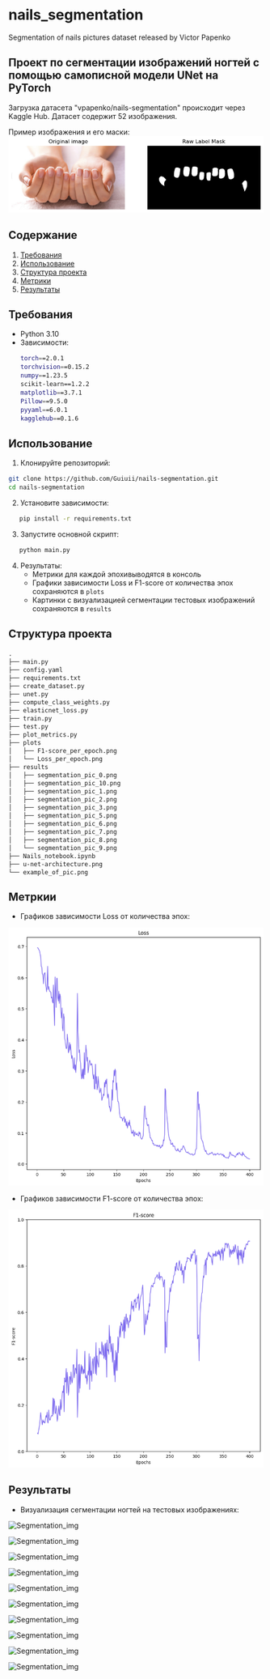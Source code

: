# nails_segmentation
Segmentation of nails pictures dataset released by Victor Papenko

## Проект по сегментации изображений ногтей с помощью самописной модели UNet на PyTorch

Загрузка датасета "vpapenko/nails-segmentation" происходит через Kaggle Hub. Датасет содержит 52 изображения.

Пример изображения и его маски:
![Example](example_of_pic.png)

## Содержание
1. [Требования](#требования)
2. [Использование](#использование)
3. [Структура проекта](#структура-проекта)
4. [Метрики](#метрики)
5. [Результаты](#результаты)

## Требования
- Python 3.10
- Зависимости:
  ```bash
  torch==2.0.1
  torchvision==0.15.2
  numpy==1.23.5
  scikit-learn==1.2.2
  matplotlib==3.7.1
  Pillow==9.5.0
  pyyaml==6.0.1
  kagglehub==0.1.6
  ```

## Использование
1. Клонируйте репозиторий:
```bash
git clone https://github.com/Guiuii/nails-segmentation.git
cd nails-segmentation
```
2. Установите зависимости:
```bash
   pip install -r requirements.txt
```
3. Запустите основной скрипт:
```bash
   python main.py
```
4. Результаты:
   - Метрики для каждой эпохивыводятся в консоль
   - Графики зависимости Loss и F1-score от количества эпох сохраняются в `plots`
   - Картинки с визуализацией сегментации тестовых изображений сохраняются в `results`

## Структура проекта
```
.
├── main.py
├── config.yaml
├── requirements.txt
├── create_dataset.py
├── unet.py
├── compute_class_weights.py
├── elasticnet_loss.py
├── train.py
├── test.py
├── plot_metrics.py
├── plots
│   ├── F1-score_per_epoch.png
│   └── Loss_per_epoch.png
├── results
│   ├── segmentation_pic_0.png
│   ├── segmentation_pic_10.png
│   ├── segmentation_pic_1.png
│   ├── segmentation_pic_2.png
│   ├── segmentation_pic_3.png
│   ├── segmentation_pic_5.png
│   ├── segmentation_pic_6.png
│   ├── segmentation_pic_7.png
│   ├── segmentation_pic_8.png
│   └── segmentation_pic_9.png
├── Nails_notebook.ipynb
├── u-net-architecture.png
└── example_of_pic.png
```

## Метркии

- Графиков зависимости Loss от количества эпох:
  
![Loss_per_epoch](plots/Loss_per_epoch.png)

- Графиков зависимости F1-score от количества эпох:
  
![F1_per_epoch](plots/F1-score_per_epoch.png)

## Результаты

- Визуализация сегментации ногтей на тестовых изображениях:

![Segmentation_img](results/segmentation_pic_{idx}.png)

![Segmentation_img](results/segmentation_pic_{idx}.png)

![Segmentation_img](results/segmentation_pic_{idx}.png)

![Segmentation_img](results/segmentation_pic_{idx}.png)

![Segmentation_img](results/segmentation_pic_{idx}.png)

![Segmentation_img](results/segmentation_pic_{idx}.png)

![Segmentation_img](results/segmentation_pic_{idx}.png)

![Segmentation_img](results/segmentation_pic_{idx}.png)

![Segmentation_img](results/segmentation_pic_{idx}.png)

![Segmentation_img](results/segmentation_pic_{idx}.png)





